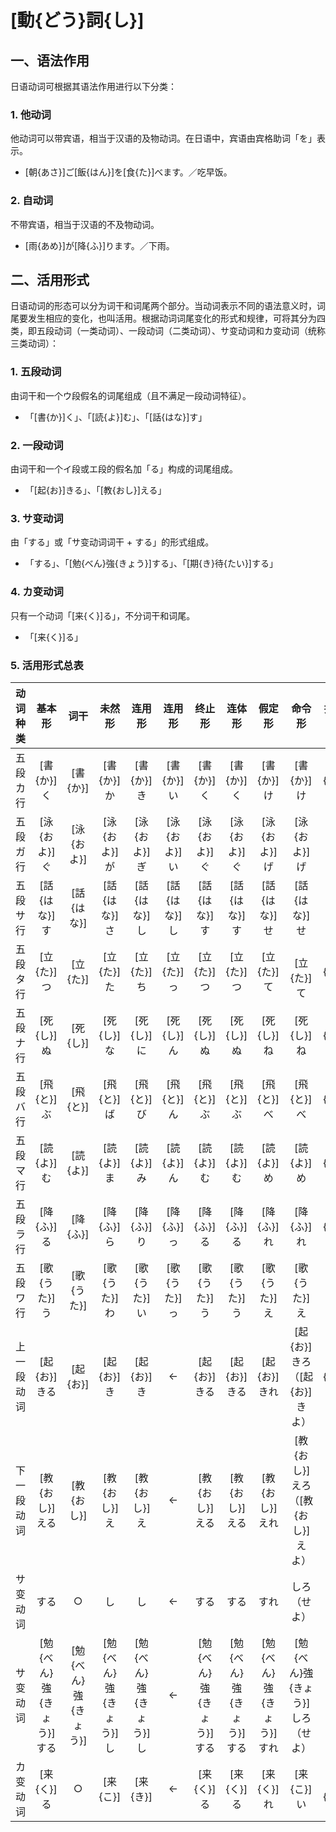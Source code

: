 # [動{どう}詞{し}]

## 一、语法作用

日语动词可根据其语法作用进行以下分类：

### 1. 他动词

他动词可以带宾语，相当于汉语的及物动词。在日语中，宾语由宾格助词「を」表示。

- [朝{あさ}]ご[飯{はん}]を[食{た}]べます。／吃早饭。

### 2. 自动词

不带宾语，相当于汉语的不及物动词。

- [雨{あめ}]が[降{ふ}]ります。／下雨。

## 二、活用形式

日语动词的形态可以分为词干和词尾两个部分。当动词表示不同的语法意义时，词尾要发生相应的变化，也叫活用。根据动词词尾变化的形式和规律，可将其分为四类，即五段动词（一类动词）、一段动词（二类动词）、サ变动词和カ变动词（统称三类动词）：

### 1. 五段动词

由词干和一个ウ段假名的词尾组成（且不满足一段动词特征）。

- 「[書{か}]く」、「[読{よ}]む」、「[話{はな}]す」

### 2. 一段动词

由词干和一个イ段或エ段的假名加「る」构成的词尾组成。

- 「[起{お}]きる」、「[教{おし}]える」

### 3. サ变动词

由「する」或「サ变动词词干 + する」的形式组成。

- 「する」、「[勉{べん}強{きょう}]する」、「[期{き}待{たい}]する」

### 4. カ变动词

只有一个动词「[来{く}]る」，不分词干和词尾。

- 「[来{く}]る」

### 5. 活用形式总表

|  动词种类  |   基本形   | 词干 |  未然形  |  连用形  | 连用形 |   终止形   |   连体形   |   假定形   |      命令形      |  推量形  |
| :--------: | :--------: | :--: | :------: | :------: | :--------------: | :--------: | :--------: | :--------: | :--------------: | :------: |
|  五段カ行  |    [書{か}]く    |  [書{か}]  |   [書{か}]か   |   [書{か}]き   |  [書{か}]い  |    [書{か}]く    |    [書{か}]く    |    [書{か}]け    |       [書{か}]け       |   [書{か}]こ   |
|  五段ガ行  |    [泳{およ}]ぐ    |  [泳{およ}]  |   [泳{およ}]が   |   [泳{およ}]ぎ   |  [泳{およ}]い  |    [泳{およ}]ぐ    |    [泳{およ}]ぐ    |    [泳{およ}]げ    |       [泳{およ}]げ       |   [泳{およ}]ご   |
|  五段サ行  |    [話{はな}]す    |  [話{はな}]  |   [話{はな}]さ   |   [話{はな}]し   |  [話{はな}]し  |    [話{はな}]す    |   [話{はな}]す    |    [話{はな}]せ    |       [話{はな}]せ       |   [話{はな}]そ   |
|  五段タ行  |    [立{た}]つ    |  [立{た}]  |   [立{た}]た   |   [立{た}]ち   |  [立{た}]っ  |    [立{た}]つ    |    [立{た}]つ    |    [立{た}]て    |    　  [立{た}]て       |   [立{た}]と   |
|  五段ナ行  |    [死{し}]ぬ    |  [死{し}]  |   [死{し}]な   |   [死{し}]に   |  [死{し}]ん  |    [死{し}]ぬ    |    [死{し}]ぬ    |    [死{し}]ね    |       [死{し}]ね       |   [死{し}]の   |
|  五段バ行  |    [飛{と}]ぶ    |  [飛{と}]  |   [飛{と}]ば   |   [飛{と}]び   |  [飛{と}]ん  |    [飛{と}]ぶ    |    [飛{と}]ぶ    |    [飛{と}]べ    |       [飛{と}]べ       |   [飛{と}]ぼ   |
|  五段マ行  |    [読{よ}]む    |  [読{よ}]  |   [読{よ}]ま   |   [読{よ}]み   |  [読{よ}]ん  |    [読{よ}]む    |    [読{よ}]む    |    [読{よ}]め    |       [読{よ}]め       |   [読{よ}]も   |
|  五段ラ行  |    [降{ふ}]る    |  [降{ふ}]  |   [降{ふ}]ら   |   [降{ふ}]り   |  [降{ふ}]っ |    [降{ふ}]る    |    [降{ふ}]る    |    [降{ふ}]れ    |       [降{ふ}]れ       |   [降{ふ}]ろ   |
|  五段ワ行  |    [歌{うた}]う    |  [歌{うた}]  |   [歌{うた}]わ   |   [歌{うた}]い   |  [歌{うた}]っ  |    [歌{うた}]う    |    [歌{うた}]う    |    [歌{うた}]え    |       [歌{うた}]え       |   [歌{うた}]お   |
| 上一段动词 |   [起{お}]きる   |  [起{お}]  |   [起{お}]き   |   [起{お}]き   |        ←         |   [起{お}]きる   |   [起{お}]きる   |   [起{お}]きれ   | [起{お}]きろ（[起{お}]きよ） |   [起{お}]き   |
| 下一段动词 |   [教{おし}]える   |  [教{おし}]  |   [教{おし}]え   |   [教{おし}]え   |        ←         |   [教{おし}]える   |   [教{おし}]える   |   [教{おし}]えれ   | [教{おし}]えろ（[教{おし}]えよ） |   [教{おし}]え   |
|  サ变动词  |    する    |  ○   |    し    |    し    |        ←         |    する    |    する    |    すれ    |   しろ（せよ）   |    し    |
|  サ变动词  |  [勉{べん}強{きょう}]する  | [勉{べん}強{きょう}] |  [勉{べん}強{きょう}]し  |  [勉{べん}強{きょう}]し  |        ←         |  [勉{べん}強{きょう}]する  |  [勉{べん}強{きょう}]する  |  [勉{べん}強{きょう}]すれ  | [勉{べん}強{きょう}]しろ（せよ） |  [勉{べん}強{きょう}]し  |
|  カ变动词  | [来{く}]る |  ○   | [来{こ}] | [来{き}] |        ←         | [来{く}]る | [来{く}]る | [来{く}]れ |    [来{こ}]い    | [来{こ}] |

